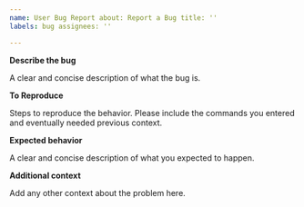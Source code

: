 ```yaml
---
name: User Bug Report about: Report a Bug title: ''
labels: bug assignees: ''

---
```


**Describe the bug**

A clear and concise description of what the bug is.

**To Reproduce**

Steps to reproduce the behavior. Please include the commands you entered and eventually needed previous context.

**Expected behavior**

A clear and concise description of what you expected to happen.

**Additional context**

Add any other context about the problem here.
